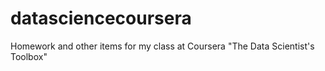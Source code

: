# datasciencecoursera
Homework and other items for my class at Coursera "The Data Scientist's Toolbox"
